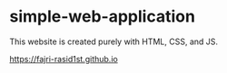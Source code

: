 # simple-web-application

This website is created purely with HTML, CSS, and JS.

https://fajri-rasid1st.github.io
